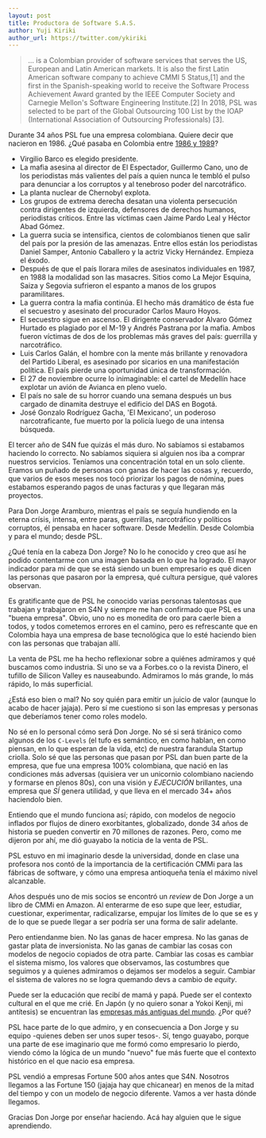 ```yaml
---
layout: post
title: Productora de Software S.A.S.
author: Yuji Kiriki
author_url: https://twitter.com/ykiriki
---
```


> ... is a Colombian provider of software services that serves the US, European and Latin American markets. It is also
the first Latin American software company to achieve CMMI 5 Status,[1] and the first in the Spanish-speaking world to
receive the Software Process Achievement Award granted by the IEEE Computer Society and Carnegie Mellon's Software
Engineering Institute.[2] In 2018, PSL was selected to be part of the Global Outsourcing 100 List by the IOAP
(International Association of Outsourcing Professionals) [3].

Durante 34 años PSL fue una empresa colombiana. Quiere decir que nacieron en 1986. ¿Qué pasaba en Colombia entre [1986 y 1989](https://www.semana.com/especiales/articulo/hechos-1986-1989/51646-3)?

- Virgilio Barco es elegido presidente.
- La mafia asesina al director de El Espectador, Guillermo Cano, uno de los periodistas más valientes del país a quien nunca le tembló el pulso para denunciar a los corruptos y al tenebroso poder del narcotráfico.
- La planta nuclear de Chernobyl explota.
- Los grupos de extrema derecha desatan una violenta persecución contra dirigentes de izquierda, defensores de derechos humanos, periodistas críticos. Entre las víctimas caen Jaime Pardo Leal y Héctor Abad Gómez.
- La guerra sucia se intensifica, cientos de colombianos tienen que salir del país por la presión de las amenazas. Entre ellos están los periodistas Daniel Samper, Antonio Caballero y la actriz Vicky Hernández. Empieza el éxodo.
-  Después de que el país llorara miles de asesinatos individuales en 1987, en 1988 la modalidad son las masacres. Sitios como La Mejor Esquina, Saiza y Segovia sufrieron el espanto a manos de los grupos paramilitares.
- La guerra contra la mafia continúa. El hecho más dramático de ésta fue el secuestro y asesinato del procurador Carlos Mauro Hoyos.
- El secuestro sigue en ascenso. El dirigente conservador Alvaro Gómez Hurtado es plagiado por el M-19 y Andrés Pastrana por la mafia. Ambos fueron víctimas de dos de los problemas más graves del país: guerrilla y narcotráfico.
- Luis Carlos Galán, el hombre con la mente más brillante y renovadora del Partido Liberal, es asesinado por sicarios en una manifestación política. El país pierde una oportunidad única de transformación.
- El 27 de noviembre ocurre lo inimaginable: el cartel de Medellín hace explotar un avión de Avianca en pleno vuelo.
- El país no sale de su horror cuando una semana después un bus cargado de dinamita destruye el edificio del DAS en Bogotá.
- José Gonzalo Rodríguez Gacha, 'El Mexicano', un poderoso narcotraficante, fue muerto por la policía luego de una intensa búsqueda.


El tercer año de S4N fue quizás el más duro. No sabíamos si estabamos haciendo lo correcto. No sabíamos siquiera si alguien nos iba a comprar nuestros servicios. Teníamos una concentración total en un solo cliente. Eramos un puñado de personas con ganas de hacer las cosas y, recuerdo, que varios de esos meses nos tocó priorizar los pagos de nómina, pues estabamos esperando pagos de unas facturas y que llegaran más proyectos.

Para Don Jorge Aramburo, mientras el país se seguía hundiendo en la eterna crísis, intensa, entre paras, guerrillas, narcotráfico y políticos corruptos, él pensaba en hacer software. Desde Medellín. Desde Colombia y para el mundo; desde PSL.

¿Qué tenía en la cabeza Don Jorge? No lo he conocido y creo que así he podido contentarme con una imagen basada en lo que ha logrado. El mayor indicador para mi de que se está siendo un buen empresario es qué dicen las personas que pasaron por la empresa, qué cultura persigue, qué valores observan.

Es gratificante que de PSL he conocido varias personas talentosas que trabajan y trabajaron en S4N y siempre me han confirmado que PSL es una "buena empresa". Obvio, uno no es monedita de oro para caerle bien a todos, y todos cometemos errores en el camino, pero es refrescante que en Colombia haya una empresa de base tecnológica que lo esté haciendo bien con las personas que trabajan allí.

La venta de PSL me ha hecho reflexionar sobre a quiénes admiramos y qué buscamos como industria. Si uno se va a Forbes.co o la revista Dinero, el tufillo de Silicon Valley es nauseabundo. Admiramos lo más grande, lo más rápido, lo más superficial.

¿Está eso bien o mal? No soy quién para emitir un juicio de valor (aunque lo acabo de hacer jajaja). Pero sí me cuestiono si son las empresas y personas que deberíamos tener como roles modelo.

No sé en lo personal cómo será Don Jorge. No sé si será tiránico como algunos de los `C-Levels` (el tufo es semántico, en como hablan, en como piensan, en lo que esperan de la vida, etc) de nuestra farandula Startup criolla. Solo sé que las personas que pasan por PSL dan buen parte de la empresa, que fue una empresa 100% colombiana, que nació en las condiciones más adversas (quisiera ver un unicornio colombiano naciendo y formarse en plenos 80s), con una visión y *EJECUCIÓN* brillantes, una empresa que *SÍ* genera utilidad, y que lleva en el mercado 34+ años haciendolo bien.

Entiendo que el mundo funciona así; rápido, con modelos de negocio inflados por flujos de dinero exorbitantes, globalizado, donde 34 años de historia se pueden convertir en 70 millones de razones. Pero, como me dijeron por ahí, me dió guayabo la noticia de la venta de PSL.

PSL estuvo en mi imaginario desde la universidad, donde en clase una profesora nos contó de la importancia de la certificación CMMi para las fábricas de software, y cómo una empresa antioqueña tenía el máximo nivel alcanzable.

Años después uno de mis socios se encontró un _review_ de Don Jorge a un libro de CMMi en Amazon. Al enterarme de eso supe que leer, estudiar, cuestionar, experimentar, radicalizarse, empujar los límites de lo que se es y de lo que se puede llegar a ser podría ser una forma de salir adelante.

Pero entiendanme bien. No las ganas de hacer empresa. No las ganas de gastar plata de inversionista. No las ganas de cambiar las cosas con modelos de negocio copiados de otra parte. Cambiar las cosas es cambiar el sistema mismo, los valores que observamos, las costumbres que seguimos y a quienes admiramos o dejamos ser modelos a seguir. Cambiar el sistema de valores no se logra quemando devs a cambio de _equity_.

Puede ser la educación que recibí de mamá y papá. Puede ser el contexto cultural en el que me crié. En Japón (y no quiero sonar a Yokoi Kenji, mi antítesis) se encuentran las [empresas más antiguas del mundo](https://www.bbc.com/worklife/article/20200211-why-are-so-many-old-companies-in-japan). ¿Por qué?

PSL hace parte de lo que admiro, y en consecuencia a Don Jorge y su equipo -quienes deben ser unos super tesos-. Sí, tengo guayabo, porque una parte de ese imaginario que me formó como empresario lo pierdo, viendo cómo la lógica de un mundo "nuevo" fue más fuerte que el contexto histórico en el que nacio esa empresa.

PSL vendió a empresas Fortune 500 años antes que S4N. Nosotros llegamos a las Fortune 150 (jajaja hay que chicanear) en menos de la mitad del tiempo y con un modelo de negocio diferente. Vamos a ver hasta dónde llegamos.

Gracias Don Jorge por enseñar haciendo. Acá hay alguien que le sigue aprendiendo.

